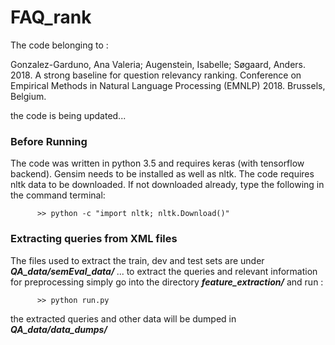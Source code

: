 # FAQ_rank

The code belonging to :

Gonzalez-Garduno, Ana Valeria; Augenstein, Isabelle; Søgaard, Anders. 2018. A strong baseline for question relevancy ranking. Conference on Empirical Methods in Natural Language Processing (EMNLP) 2018. Brussels, Belgium.

the code is being updated...
### Before Running

The code was written in python 3.5 and requires keras (with tensorflow backend). Gensim needs to be installed as well as nltk. The code requires nltk data to be downloaded. If not downloaded already, type the following in the command terminal:

          >> python -c "import nltk; nltk.Download()"
          
### Extracting queries from XML files
The files used to extract the train, dev and test sets are under <b><i> QA_data/semEval_data/ </i></b>...  to extract the queries and relevant information for preprocessing simply go into the directory <b><i>feature_extraction/</b></i> and run :

          >> python run.py
          
the extracted queries and other data will be dumped in <b><i>QA_data/data_dumps/</i></b>



